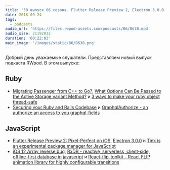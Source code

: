 ```yaml
---
title: '38 выпуск 06 сезона. Flutter Release Preview 2, Electron 3.0.0, Migrating Passenger from C++ to Go?, iOS 12 Array reverse bug, RxDB и прочее'
date: 2018-09-24
tags:
  - podcasts
audio_url: 'https://files.rwpod-assets.com/podcasts/06/0638.mp3'
audio_size: 21192032
duration: '00:22:03'
main_image: '/images/static/06/0638.png'
---
```


Добрый день уважаемые слушатели. Представляем новый выпуск подкаста RWpod. В этом выпуске:

## Ruby

- [Migrating Passenger from C++ to Go?](https://blog.phusion.nl/2018/09/18/migrating-passenger-from-cxx-to-go/), [What Options Can Be Passed to the Active Storage variant Method?](http://www.carlosramireziii.com/what-options-can-be-passed-to-the-active-storage-variant-method.html) и [3 ways to make your ruby object thread-safe](https://blog.arkency.com/3-ways-to-make-your-ruby-object-thread-safe/)
- [Securing your Ruby and Rails Codebase](https://www.occamslabs.com/blog/securing-your-ruby-and-rails-codebase) и [GraphqlAuthorize - an authorize an access to you graphql-fields](https://github.com/anjlab/graphql_authorize)

## JavaScript

- [Flutter Release Preview 2: Pixel-Perfect on iOS](https://developers.googleblog.com/2018/09/flutter-release-preview-2-pixel-perfect.html), [Electron 3.0.0](https://electronjs.org/blog/electron-3-0) и [Tink is an experimental package manager for JavaScript](https://github.com/npm/tink)
- [iOS 12 Array reverse bug](https://stackoverflow.com/questions/52390368/array-state-will-be-cached-in-ios-12-safari-is-it-a-bug-or-feature), [RxDB - reactive, serverless, client-side, offline-first database in javascript](https://pubkey.github.io/rxdb/) и [React-flip-toolkit - React FLIP animation library for highly configurable transitions](https://github.com/aholachek/react-flip-toolkit)
